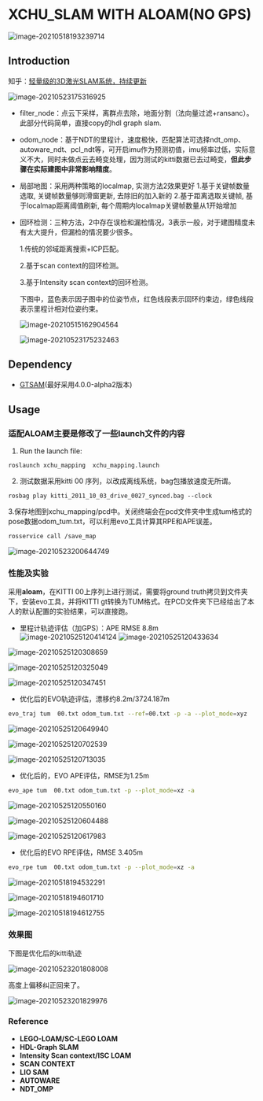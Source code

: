 # XCHU_SLAM WITH ALOAM(NO GPS)

![image-20210518193239714](README/image-20210518193239714.png)

## Introduction

知乎：[轻量级的3D激光SLAM系统，持续更新](https://zhuanlan.zhihu.com/p/374042868)

![image-20210523175316925](README/image-20210523175316925.png)

- filter_node：点云下采样，离群点去除，地面分割（法向量过滤+ransanc）。此部分代码简单，直接copy的hdl graph slam.

- odom_node：基于NDT的里程计，速度极快，匹配算法可选择ndt_omp、autoware_ndt、pcl_ndt等，可开启imu作为预测初值，imu频率过低，实际意义不大，同时未做点云去畸变处理，因为测试的kitti数据已去过畸变，**但此步骤在实际建图中非常影响精度**。

- 局部地图：采用两种策略的localmap, 实测方法2效果更好
  1.基于关键帧数量选取, 关键帧数量够则滑窗更新, 去除旧的加入新的
  2.基于距离选取关键帧, 基于localmap距离阈值刷新, 每个周期内localmap关键帧数量从1开始增加

- 回环检测：三种方法，2中存在误检和漏检情况，3表示一般，对于建图精度未有太大提升，但漏检的情况要少很多。

  1.传统的邻域距离搜索+ICP匹配。

  2.基于scan context的回环检测。
  
  3.基于Intensity scan context的回环检测。
  
  下图中，蓝色表示因子图中的位姿节点，红色线段表示回环约束边，绿色线段表示里程计相对位姿约束。
  
  ![image-20210515162904564](README/image-2.png)
  
  ![image-20210523175232463](README/image-20210523175232463.png)

## Dependency

- [GTSAM](https://github.com/borglab/gtsam/releases)(最好采用4.0.0-alpha2版本)

## Usage

### 适配ALOAM主要是修改了一些launch文件的内容

1. Run the launch file:

```shell
roslaunch xchu_mapping  xchu_mapping.launch 
```

2. 测试数据采用kitti 00 序列，以改成离线系统，bag包播放速度无所谓。

```shell
rosbag play kitti_2011_10_03_drive_0027_synced.bag --clock
```

   3.保存地图到xchu_mapping/pcd中。关闭终端会在pcd文件夹中生成tum格式的pose数据odom_tum.txt，可以利用evo工具计算其RPE和APE误差。

```bash
rosservice call /save_map
```

![image-20210523200644749](README/image-20210523200644749.png)

### 性能及实验

采用**aloam**，在KITTI 00上序列上进行测试，需要将ground truth拷贝到文件夹下，安装evo工具，并将KITTI gt转换为TUM格式。在PCD文件夹下已经给出了本人的默认配置的实验结果，可以直接跑。

- 里程计轨迹评估（加GPS）：APE RMSE 8.8m
![image-20210525120414124](README/image-20210525120414124.png)
![image-20210525120433634](README/image-20210525120433634.png)

![image-20210525120308659](README/image-20210525120308659.png)

![image-20210525120325049](README/image-20210525120325049.png)

![image-20210525120347451](README/image-20210525120347451.png)

- 优化后的EVO轨迹评估，漂移约8.2m/3724.187m

```sh
evo_traj tum  00.txt odom_tum.txt --ref=00.txt -p -a --plot_mode=xyz
```

![image-20210525120649940](README/image-20210525120649940.png)

![image-20210525120702539](README/image-20210525120702539.png)

![image-20210525120713035](README/image-20210525120713035.png)



- 优化后的，EVO APE评估，RMSE为1.25m 

```sh
evo_ape tum  00.txt odom_tum.txt -p --plot_mode=xz -a 
```

![image-20210525120550160](README/image-20210525120550160.png)

![image-20210525120604488](README/image-20210525120604488.png)

![image-20210525120617983](README/image-20210525120617983.png)

- 优化后的EVO RPE评估，RMSE 3.405m
```sh
evo_rpe tum  00.txt odom_tum.txt -p --plot_mode=xz -a 
```

![image-20210518194532291](README/image-20210518194532291.png)

![image-20210518194601710](README/image-20210518194601710.png)

![image-20210518194612755](README/image-20210518194612755.png)

### 效果图

下图是优化后的kitti轨迹

![image-20210523201808008](README/image-20210523201808008.png)

高度上偏移纠正回来了。

![image-20210523201829976](README/image-20210523201829976.png)

### Reference

- **LEGO-LOAM/SC-LEGO LOAM**
- **HDL-Graph SLAM**
- **Intensity Scan context/ISC LOAM**
- **SCAN CONTEXT**
- **LIO SAM**
- **AUTOWARE**
- **NDT_OMP**

